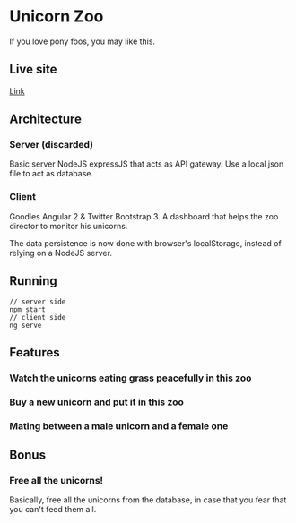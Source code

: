 # Unicorn Zoo
If you love pony foos, you may like this.

## Live site
[Link](http://automatic-giants.surge.sh/)

## Architecture
### Server (discarded)
Basic server NodeJS expressJS that acts as API gateway. Use a local json file to act as database.
### Client
Goodies Angular 2 & Twitter Bootstrap 3. A dashboard that helps the zoo director to monitor his unicorns. 

The data persistence is now done with browser's localStorage, instead of relying on a NodeJS server.

## Running
```
// server side
npm start
// client side
ng serve
```

## Features
### Watch the unicorns eating grass peacefully in this zoo
### Buy a new unicorn and put it in this zoo
### Mating between a male unicorn and a female one

## Bonus
### Free all the unicorns!
Basically, free all the unicorns from the database, in case that you fear that you can't feed them all.
